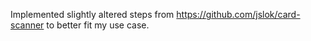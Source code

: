 Implemented slightly altered steps from https://github.com/jslok/card-scanner to better fit my use case.
